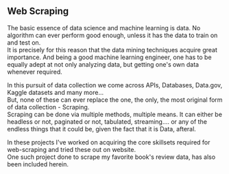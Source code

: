 ## Web Scraping ##

The basic essence of data science and machine learning is data. No algorithm can ever perform good enough, unless it has the data to train on and test on.  
It is precisely for this reason that the data mining techniques acquire great importance. And being a good machine learning engineer, one has to be equally adept at not only analyzing data, but getting one's own data whenever required.  
  
In this pursuit of data collection we come across APIs, Databases, Data.gov, Kaggle datasets and many more...  
But, none of these can ever replace the one, the only, the most original form of data collection - Scraping.  
Scraping can be done via multiple methods, multiple means. It can either be headless or not, paginated or not, tabulated, streaming.... or any of the endless things that it could be, given the fact that it is Data, afteral.  
  
In these projects I've worked on acquiring the core skillsets required for web-scraping and tried these out on website.  
One such project done to scrape my favorite book's review data, has also been included herein.
